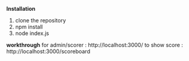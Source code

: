 **Installation**
1. clone the repository
2. npm install
3. node index.js

**workthrough**
for admin/scorer : http://localhost:3000/
to show score : http://localhost:3000/scoreboard
